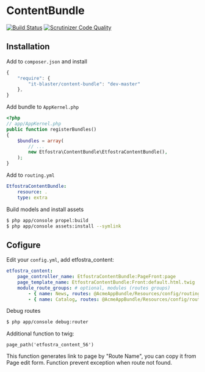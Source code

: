 # ContentBundle
[![Build Status](https://scrutinizer-ci.com/g/it-blaster/content-bundle/badges/build.png?b=master)](https://scrutinizer-ci.com/g/it-blaster/content-bundle/build-status/master)
[![Scrutinizer Code Quality](https://scrutinizer-ci.com/g/it-blaster/content-bundle/badges/quality-score.png?b=master)](https://scrutinizer-ci.com/g/it-blaster/content-bundle/?branch=master)


## Installation
Add to `composer.json` and install

``` js
{
    "require": {
        "it-blaster/content-bundle": "dev-master"
	},
}
```

Add bundle to `AppKernel.php`
``` php
<?php
// app/AppKernel.php
public function registerBundles()
{
    $bundles = array(
        // ...
        new Etfostra\ContentBundle\EtfostraContentBundle(),
    );
}
```

Add to `routing.yml`
``` yaml
EtfostraContentBundle:
    resource: .
    type: extra
```

Build models and install assets
``` bash
$ php app/console propel:build
$ php app/console assets:install --symlink
```

## Cofigure
Edit your `config.yml`, add etfostra_content:
``` yaml
etfostra_content:
    page_controller_name: EtfostraContentBundle:PageFront:page
    page_template_name: EtfostraContentBundle:Front:default.html.twig
    module_route_groups: # optional, modules (routes groups)
        - { name: News, routes: @AcmeAppBundle/Resources/config/routing_news.yml }
        - { name: Catalog, routes: @AcmeAppBundle/Resources/config/routing_catalog.yml }
```

Debug routes
``` bash
$ php app/console debug:router
```

Additional function to twig:
``` twig
page_path('etfostra_content_56')
```
This function generates link to page by "Route Name", you can copy it from Page edit form. Function prevent exception when route not found.
